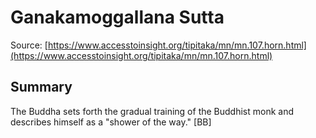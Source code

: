# Ganakamoggallana Sutta

Source: [https://www.accesstoinsight.org/tipitaka/mn/mn.107.horn.html](https://www.accesstoinsight.org/tipitaka/mn/mn.107.horn.html)

## Summary
The Buddha sets forth the gradual training of the Buddhist monk and describes himself as a "shower of the way." [BB]